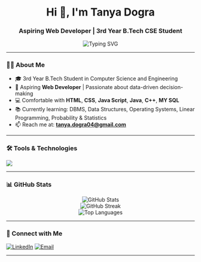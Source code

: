 <h1 align="center">Hi 👋, I'm Tanya Dogra</h1>
<h3 align="center">Aspiring Web Developer | 3rd Year B.Tech CSE Student</h3>

<p align="center">
  <img src="https://readme-typing-svg.demolab.com?font=Fira+Code&size=20&duration=2000&pause=1000&center=true&vCenter=true&width=435&lines=Welcome+to+my+GitHub!;I+love+working+with+data+%F0%9F%93%88;Java+%7C+MySQL+%7C+C%2B%2B+Enthusiast;Currently+Exploring+DSA+%7C+ML+%7C+DBMS" alt="Typing SVG" />
</p>

---

### 👩‍💻 About Me

- 🎓 3rd Year B.Tech Student in Computer Science and Engineering  
- 🎯 Aspiring **Web Developer** | Passionate about data-driven decision-making  
- 💻 Comfortable with **HTML**, **CSS**, **Java Script**, **Java**,  **C++**, **MY SQL**
- 📚 Currently learning: DBMS, Data Structures, Operating Systems, Linear Programming, Probability & Statistics  
- 📫 Reach me at: **tanya.dogra04@gmail.com**

---

### 🛠️ Tools & Technologies

<p align="left">
  <img src="https://skillicons.dev/icons?i=java,cpp,mysql,py,git,github,vscode,linux" />
</p>

---

### 📊 GitHub Stats

<p align="center">
  <img src="https://github-readme-stats.vercel.app/api?username=TanyaDogra04&show_icons=true&theme=tokyonight" alt="GitHub Stats" />
  <br/>
  <img src="https://github-readme-streak-stats.herokuapp.com/?user=TanyaDogra04&theme=tokyonight" alt="GitHub Streak" />
  <br/>
  <img src="https://github-readme-stats.vercel.app/api/top-langs/?username=TanyaDogra04&layout=compact&theme=tokyonight" alt="Top Languages" />
</p>

---

### 🔗 Connect with Me

[![LinkedIn](https://img.shields.io/badge/-Tanya%20Dogra-blue?style=for-the-badge&logo=Linkedin&logoColor=white)](https://www.linkedin.com/in/tanya-dogra-5a5737309)
[![Email](https://img.shields.io/badge/-tanya.dogra04@gmail.com-D14836?style=for-the-badge&logo=gmail&logoColor=white)](mailto:tanya.dogra04@gmail.com)

---



